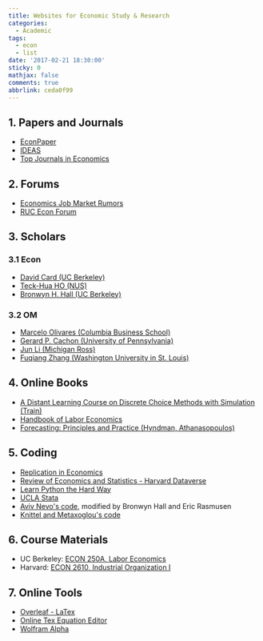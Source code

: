 ```yaml
---
title: Websites for Economic Study & Research
categories:
  - Academic
tags:
  - econ
  - list
date: '2017-02-21 18:30:00'
sticky: 0
mathjax: false
comments: true
abbrlink: ceda0f99
---
```


## 1. Papers and Journals
- [EconPaper](http://econpapers.repec.org/)
- [IDEAS](https://ideas.repec.org/)
- [Top Journals in Economics](http://blog.donglei.me/en/posts/40e31eef/)<!-- more -->

## 2. Forums
- [Economics Job Market Rumors](https://www.econjobrumors.com/)
- [RUC Econ Forum](http://bbs.pinggu.org/?fromuid=3790507)

## 3. Scholars
### 3.1 Econ
- [David Card (UC Berkeley)](http://davidcard.berkeley.edu/)
- [Teck-Hua HO (NUS)](http://www.teckho.com/)
- [Bronwyn H. Hall (UC Berkeley)](http://eml.berkeley.edu/~bhhall/)

### 3.2 OM
- [Marcelo Olivares (Columbia Business School)](http://www.marcelo-olivares.com/)
- [Gerard P. Cachon (University of Pennsylvania)](http://opim.wharton.upenn.edu/~cachon/)
- [Jun Li (Michigan Ross)](https://sites.google.com/a/umich.edu/junli/)
- [Fuqiang Zhang (Washington University in St. Louis)](http://apps.olin.wustl.edu/faculty/zhang/)

## 4. Online Books
- [A Distant Learning Course on Discrete Choice Methods with Simulation (Train)](https://eml.berkeley.edu/~train/distant.html)
- [Handbook of Labor Economics](http://www.sciencedirect.com/science/handbooks/15734463)
- [Forecasting: Principles and Practice (Hyndman, Athana­sopou­los)](https://www.otexts.org/fpp)

## 5. Coding
- [Replication in Economics](http://replication.uni-goettingen.de/)
- [Review of Economics and Statistics - Harvard Dataverse](https://dataverse.harvard.edu/dataverse/restat)
- [Learn Python the Hard Way](https://learnpythonthehardway.org/book/)
- [UCLA Stata](http://www.ats.ucla.edu/stat/stata/)
- [Aviv Nevo's code](http://eml.berkeley.edu/~bhhall/e220c/rc_dc_code.htm), modified by Bronwyn Hall and Eric Rasmusen
- [Knittel and Metaxoglou's code](http://web.mit.edu/knittel/www/KM_website.html)

## 6. Course Materials
- UC Berkeley: [ECON 250A, Labor Economics](https://eml.berkeley.edu/~webfac/card/e250a_f16/e250a.shtml)
- Harvard: [ECON 2610, Industrial Organization I](https://canvas.harvard.edu/courses/5808)

## 7. Online Tools
- [Overleaf - LaTex](https://www.overleaf.com/)
- [Online Tex Equation Editor](http://latex.codecogs.com/eqneditor/editor.php)
- [Wolfram Alpha](http://www.wolframalpha.com/)

